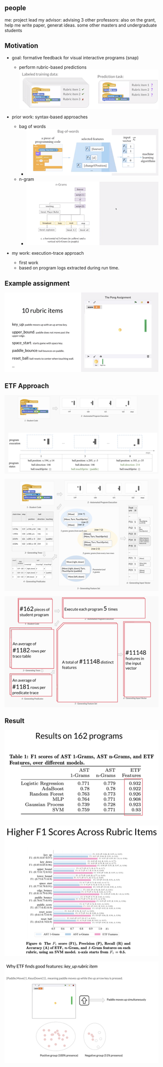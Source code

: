 ## people
me: project lead
my advisor: advising
3 other professors: also on the grant, help me write paper, generat ideas. 
some other masters and undergraduate students

## Motivation

- goal: formative feedback for visual interactive programs (snap)
	- perform rubric-based predictions
		![](https://raw.githubusercontent.com/emmableu/image/master/202210052220646.png)

- prior work: syntax-based approaches
	- bag of words
		- ![](https://raw.githubusercontent.com/emmableu/image/master/202210052222938.png)
	- n-gram
		- ![](https://raw.githubusercontent.com/emmableu/image/master/202210052224841.png)

- my work: execution-trace approach
	- first work
	- based on program logs extracted during run time. 

## Example assignment
![](https://raw.githubusercontent.com/emmableu/image/master/202210052226710.png)

## ETF Approach

![](https://raw.githubusercontent.com/emmableu/image/master/202210052227441.png)

![](https://raw.githubusercontent.com/emmableu/image/master/202210052227816.png)

![](https://raw.githubusercontent.com/emmableu/image/master/202210052229327.png)


## Result
![](https://raw.githubusercontent.com/emmableu/image/master/202210052230432.png)

![](https://raw.githubusercontent.com/emmableu/image/master/202210052231868.png)





![](https://raw.githubusercontent.com/emmableu/image/master/202210052231721.png)
